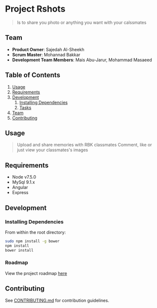 # Project Rshots

> Is to share you photo or anything you want with your calssmates 

## Team

  - __Product Owner__: Sajedah Al-Sheekh
  - __Scrum Master__: Mohannad Bakkar
  - __Development Team Members__: Mais Abu-Jarur, Mohammad Masaeed

## Table of Contents

1. [Usage](#Usage)
1. [Requirements](#requirements)
1. [Development](#development)
    1. [Installing Dependencies](#installing-dependencies)
    1. [Tasks](#tasks)
1. [Team](#team)
1. [Contributing](#contributing)

## Usage

> Upload and share memories with RBK classmates 
> Comment, like or just view your classmates's images

## Requirements

- Node v7.5.0
- MySql 9.1.x
- Angular
- Express

## Development

### Installing Dependencies

From within the root directory:

```sh
sudo npm install -g bower
npm install
bower install
```

### Roadmap

View the project roadmap [here](LINK_TO_PROJECT_ISSUES)


## Contributing

See [CONTRIBUTING.md](CONTRIBUTING.md) for contribution guidelines.
